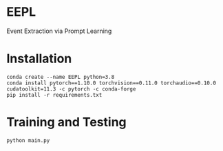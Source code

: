 # EEPL
Event Extraction via Prompt Learning

# Installation
```
conda create --name EEPL python=3.8
conda install pytorch==1.10.0 torchvision==0.11.0 torchaudio==0.10.0 cudatoolkit=11.3 -c pytorch -c conda-forge
pip install -r requirements.txt
```


# Training and Testing
```
python main.py
```

